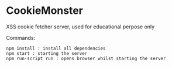 # CookieMonster
XSS cookie fetcher server, used for educational perpose only

Commands:

    npm install : install all dependencies
    npm start : starting the server
    npm run-script run : opens browser whilst starting the server

